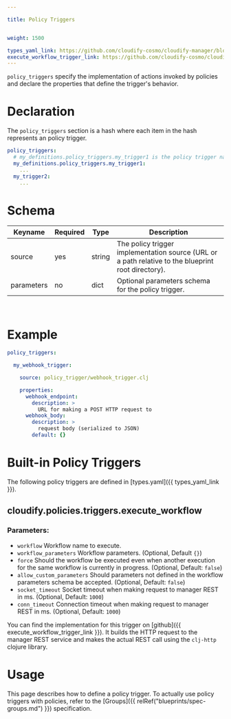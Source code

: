 ```yaml
---

title: Policy Triggers


weight: 1500

types_yaml_link: https://github.com/cloudify-cosmo/cloudify-manager/blob/3.3/resources/rest-service/cloudify/types/types.yaml
execute_workflow_trigger_link: https://github.com/cloudify-cosmo/cloudify-manager/blob/3.3/resources/rest-service/cloudify/triggers/execute_workflow.clj
---
```


`policy_triggers` specify the implementation of actions invoked by policies and declare the properties that define the trigger's behavior.

# Declaration

The `policy_triggers` section is a hash where each item in the hash represents an policy trigger.

```yaml
policy_triggers:
  # my_definitions.policy_triggers.my_trigger1 is the policy trigger name
  my_definitions.policy_triggers.my_trigger1:
    ...
  my_trigger2:
    ...
```


# Schema

Keyname     | Required | Type        | Description
----------- | -------- | ----        | -----------
source      | yes      | string      | The policy trigger implementation source (URL or a path relative to the blueprint root directory).
parameters  | no       | dict        | Optional parameters schema for the policy trigger.


<br>

# Example

```yaml
policy_triggers:

  my_webhook_trigger:

    source: policy_trigger/webhook_trigger.clj

    properties:
      webhook_endpoint:
        description: >
          URL for making a POST HTTP request to
      webhook_body:
        description: >
          request body (serialized to JSON)
        default: {}

```


# Built-in Policy Triggers

The following policy triggers are defined in [types.yaml]({{ types_yaml_link }}).

## cloudify.policies.triggers.execute_workflow

### Parameters:

* `workflow` Workflow name to execute.
* `workflow_parameters` Workflow parameters. (Optional, Default `{}`)
* `force` Should the workflow be executed even when another execution for the same workflow is currently in progress. (Optional, Default: `false`)
* `allow_custom_parameters` Should parameters not defined in the workflow parameters schema be accepted. (Optional, Default: `false`)
* `socket_timeout` Socket timeout when making request to manager REST in ms. (Optional, Default: `1000`)
* `conn_timeout` Connection timeout when making request to manager REST in ms. (Optional, Default: `1000`)

You can find the implementation for this trigger on [github]({{ execute_workflow_trigger_link }}). It builds the HTTP request to the manager REST service and makes the actual REST call using the `clj-http` clojure library.

# Usage
This page describes how to define a policy trigger. To actually use policy triggers with policies,
refer to the [Groups]({{ relRef("blueprints/spec-groups.md") }}) specification.
